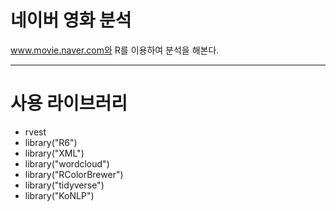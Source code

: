 # 네이버 영화 분석
www.movie.naver.com와 R를 이용하여 분석을 해본다.
****
<h1> 사용 라이브러리 </h1>

* rvest
* library("R6")
* library("XML")
* library("wordcloud")
* library("RColorBrewer")
* library("tidyverse")   
* library("KoNLP")  
 

